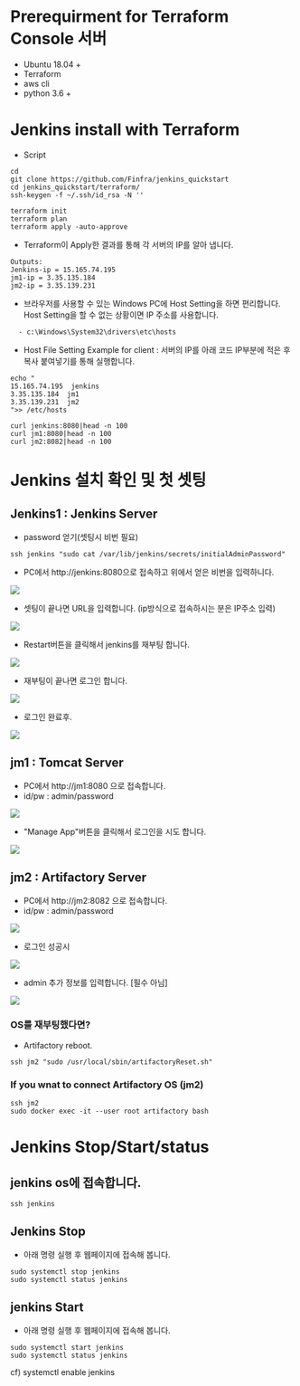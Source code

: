 # Prerequirment for Terraform Console 서버
* Ubuntu 18.04 +
* Terraform
* aws cli
* python 3.6 +


# Jenkins install with Terraform
* Script
```
cd
git clone https://github.com/Finfra/jenkins_quickstart
cd jenkins_quickstart/terraform/
ssh-keygen -f ~/.ssh/id_rsa -N ''

terraform init
terraform plan
terraform apply -auto-approve
```

* Terraform이 Apply한 결과를 통해 각 서버의 IP를 알아 냅니다.
```
Outputs:
Jenkins-ip = 15.165.74.195
jm1-ip = 3.35.135.184
jm2-ip = 3.35.139.231
```

* 브라우저를 사용할 수 있는 Windows PC에 Host Setting을 하면 편리합니다. Host Setting을 할 수 없는 상황이면 IP 주소를 사용합니다.
```
  - c:\Windows\System32\drivers\etc\hosts
```

* Host File Setting Example for client : 서버의 IP를 아래 코드 IP부분에 적은 후 복사 붙여넣기를 통해 실행합니다.
```
echo "
15.165.74.195  jenkins
3.35.135.184  jm1
3.35.139.231  jm2
">> /etc/hosts

curl jenkins:8080|head -n 100
curl jm1:8080|head -n 100
curl jm2:8082|head -n 100
```

# Jenkins 설치 확인 및 첫 셋팅
## Jenkins1 : Jenkins Server
* password 얻기(셋팅시 비번 필요)
```
ssh jenkins "sudo cat /var/lib/jenkins/secrets/initialAdminPassword"
```
* PC에서 http://jenkins:8080으로 접속하고 위에서 얻은 비번을 입력하니다.

![](./img/1.getStarted.png)

* 셋팅이 끝나면 URL을 입력합니다. (ip방식으로 접속하시는 분은 IP주소 입력)

![](./img/2.png)

* Restart버튼을 클릭해서 jenkins를 재부팅 합니다.

![](./img/3.png)

* 재부팅이 끝나면 로그인 합니다.

![](./img/4.png)

* 로그인 완료후.

![](./img/5.png)



## jm1      : Tomcat Server
* PC에서 http://jm1:8080 으로 접속합니다.
* id/pw : admin/password

![](./img/6.png)

* "Manage App"버튼을 클릭해서 로그인을 시도 합니다.

![](./img/7.png)



## jm2      : Artifactory Server
* PC에서 http://jm2:8082 으로 접속합니다.
* id/pw : admin/password

![](./img/artifactory1.png)

* 로그인 성공시

![](./img/artifactory2.png)

* admin 추가 정보를 입력합니다. [필수 아님]

![](./img/artifactory3.png)


### OS를 재부팅했다면?
* Artifactory reboot.
```
ssh jm2 "sudo /usr/local/sbin/artifactoryReset.sh"
```

### If you wnat to connect Artifactory OS (jm2)
```
ssh jm2
sudo docker exec -it --user root artifactory bash
```

# Jenkins Stop/Start/status
## jenkins os에 접속합니다.
```
ssh jenkins
```
## Jenkins Stop
* 아래 명령 실행 후 웹페이지에 접속해 봅니다.
```
sudo systemctl stop jenkins
sudo systemctl status jenkins
```
## jenkins Start
* 아래 명령 실행 후 웹페이지에 접속해 봅니다.
```
sudo systemctl start jenkins
sudo systemctl status jenkins
````





cf) systemctl enable jenkins
